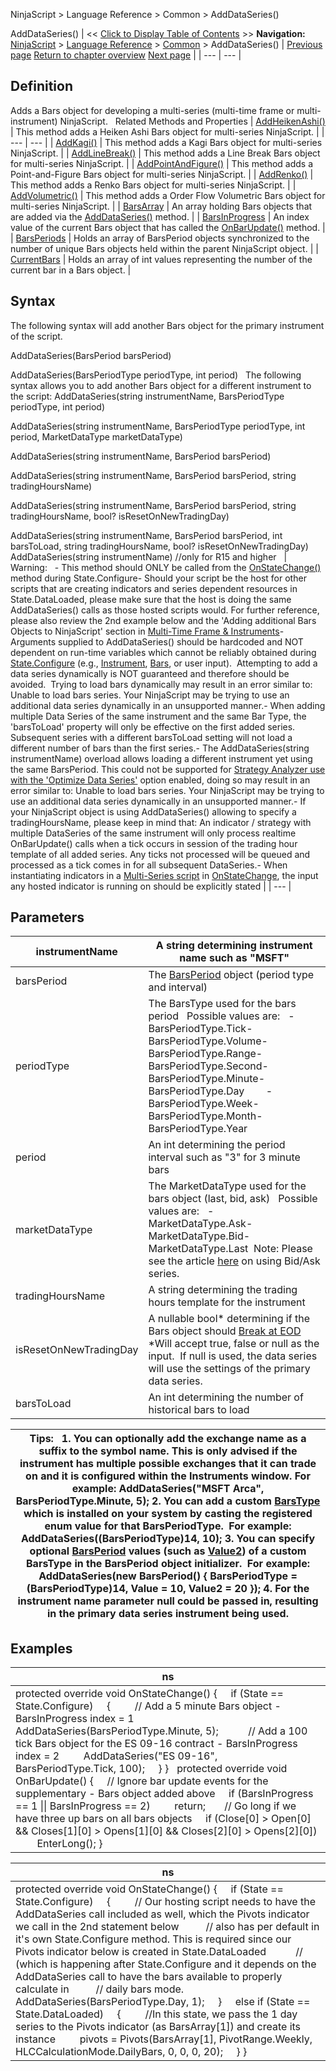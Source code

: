 ﻿
NinjaScript \> Language Reference \> Common \> AddDataSeries()

AddDataSeries()
| \<\< [Click to Display Table of Contents](adddataseries.md) \>\> **Navigation:**     [NinjaScript](ninjascript-1.md) \> [Language Reference](language_reference_wip-1.md) \> [Common](common-1.md) \> AddDataSeries() | [Previous page](common-1.md) [Return to chapter overview](common-1.md) [Next page](addheikenashi-1.md) |
| --- | --- |
## Definition
Adds a Bars object for developing a multi\-series (multi\-time frame or multi\-instrument) NinjaScript. 
 
Related Methods and Properties
| [AddHeikenAshi()](addheikenashi-1.md) | This method adds a Heiken Ashi Bars object for multi\-series NinjaScript. |
| --- | --- |
| [AddKagi()](addkagi-1.md) | This method adds a Kagi Bars object for multi\-series NinjaScript. |
| [AddLineBreak()](addlinebreak-1.md) | This method adds a Line Break Bars object for multi\-series NinjaScript. |
| [AddPointAndFigure()](addpointandfigure-1.md) | This method adds a Point\-and\-Figure Bars object for multi\-series NinjaScript. |
| [AddRenko()](addrenko-1.md) | This method adds a Renko Bars object for multi\-series NinjaScript. |
| [AddVolumetric()](addvolumetric-1.md) | This method adds a Order Flow Volumetric Bars object for multi\-series NinjaScript. |
| [BarsArray](barsarray-1.md) | An array holding Bars objects that are added via the [AddDataSeries()](adddataseries-1.md) method. |
| [BarsInProgress](barsinprogress-1.md) | An index value of the current Bars object that has called the [OnBarUpdate()](onbarupdate-1.md) method. |
| [BarsPeriods](barsperiods-1.md) | Holds an array of BarsPeriod objects synchronized to the number of unique Bars objects held within the parent NinjaScript object. |
| [CurrentBars](currentbars-1.md) | Holds an array of int values representing the number of the current bar in a Bars object. |

## Syntax
The following syntax will add another Bars object for the primary instrument of the script.  

AddDataSeries(BarsPeriod barsPeriod)  

AddDataSeries(BarsPeriodType periodType, int period)
 
The following syntax allows you to add another Bars object for a different instrument to the script:
AddDataSeries(string instrumentName, BarsPeriodType periodType, int period)  

AddDataSeries(string instrumentName, BarsPeriodType periodType, int period, MarketDataType marketDataType)  

AddDataSeries(string instrumentName, BarsPeriod barsPeriod)  

AddDataSeries(string instrumentName, BarsPeriod barsPeriod, string tradingHoursName)  

AddDataSeries(string instrumentName, BarsPeriod barsPeriod, string tradingHoursName, bool? isResetOnNewTradingDay)  

AddDataSeries(string instrumentName, BarsPeriod barsPeriod, int barsToLoad, string tradingHoursName, bool? isResetOnNewTradingDay)
AddDataSeries(string instrumentName) //only for R15 and higher
 
| Warning:   - This method should ONLY be called from the [OnStateChange()](onstatechange-1.md) method during State.Configure- Should your script be the host for other scripts that are creating indicators and series dependent resources in State.DataLoaded, please make sure that the host is doing the same AddDataSeries() calls as those hosted scripts would. For further reference, please also review the 2nd example below and the 'Adding additional Bars Objects to NinjaScript' section in [Multi\-Time Frame \& Instruments](multi-time_frame__instruments-1.md)- Arguments supplied to AddDataSeries() should be hardcoded and NOT dependent on run\-time variables which cannot be reliably obtained during [State.Configure](state-1.md) (e.g., [Instrument](instrument-1.md), [Bars](bars-1.md), or user input).  Attempting to add a data series dynamically is NOT guaranteed and therefore should be avoided.  Trying to load bars dynamically may result in an error similar to: Unable to load bars series. Your NinjaScript may be trying to use an additional data series dynamically in an unsupported manner.- When adding multiple Data Series of the same instrument and the same Bar Type, the 'barsToLoad' property will only be effective on the first added series. Subsequent series with a different barsToLoad setting will not load a different number of bars than the first series.- The AddDataSeries(string instrumentName) overload allows loading a different instrument yet using the same BarsPeriod. This could not be supported for [Strategy Analyzer use with the 'Optimize Data Series'](optimize_a_strategy-1.md) option enabled, doing so may result in an error similar to: Unable to load bars series. Your NinjaScript may be trying to use an additional data series dynamically in an unsupported manner.- If your NinjaScript object is using AddDataSeries() allowing to specify a tradingHoursName, please keep in mind that: An indicator / strategy with multiple DataSeries of the same instrument will only process realtime OnBarUpdate() calls when a tick occurs in session of the trading hour template of all added series. Any ticks not processed will be queued and processed as a tick comes in for all subsequent DataSeries.- When instantiating indicators in a [Multi\-Series script](multi-time_frame__instruments-1.md) in [OnStateChange](onstatechange-1.md), the input any hosted indicator is running on should be explicitly stated |
| --- |

## Parameters
| instrumentName | A string determining instrument name such as "MSFT" |
| --- | --- |
| barsPeriod | The [BarsPeriod](barsperiod-1.md) object (period type and interval) |
| periodType | The BarsType used for the bars period   Possible values are:   - BarsPeriodType.Tick- BarsPeriodType.Volume- BarsPeriodType.Range- BarsPeriodType.Second- BarsPeriodType.Minute- BarsPeriodType.Day        - BarsPeriodType.Week- BarsPeriodType.Month- BarsPeriodType.Year |
| period | An int determining the period interval such as "3" for 3 minute bars |
| marketDataType | The MarketDataType used for the bars object (last, bid, ask)   Possible values are:   - MarketDataType.Ask- MarketDataType.Bid- MarketDataType.Last  Note: Please see the article [here](using_historical_bid_ask_serie-1.md) on using Bid/Ask series. |
| tradingHoursName | A string determining the trading hours template for the instrument |
| isResetOnNewTradingDay | A nullable bool\* determining if the Bars object should [Break at EOD](break_at_eod-1.md)   \*Will accept true, false or null as the input.  If null is used, the data series will use the settings of the primary data series. |
| barsToLoad | An int determining the number of historical bars to load |

| Tips:   1\. You can optionally add the exchange name as a suffix to the symbol name. This is only advised if the instrument has multiple possible exchanges that it can trade on and it is configured within the Instruments window. For example: AddDataSeries("MSFT Arca", BarsPeriodType.Minute, 5); 2\. You can add a custom [BarsType](bars_type-1.md) which is installed on your system by casting the registered enum value for that BarsPeriodType.  For example: AddDataSeries((BarsPeriodType)14, 10);  3\. You can specify optional [BarsPeriod](barsperiod-1.md) values (such as [Value2](optimization_fitness_value-1.md)) of a custom BarsType in the BarsPeriod object initializer.  For example: AddDataSeries(new BarsPeriod() { BarsPeriodType \= (BarsPeriodType)14, Value \= 10, Value2 \= 20 }); 4\. For the instrument name parameter null could be passed in, resulting in the primary data series instrument being used. |
| --- |

## Examples
| ns |
| --- |
| protected override void OnStateChange() {      if (State \=\= State.Configure)      {          // Add a 5 minute Bars object \- BarsInProgress index \= 1           AddDataSeries(BarsPeriodType.Minute, 5);            // Add a 100 tick Bars object for the ES 09\-16 contract \- BarsInProgress index \= 2           AddDataSeries("ES 09\-16", BarsPeriodType.Tick, 100);       } }    protected override void OnBarUpdate()  {       // Ignore bar update events for the supplementary \- Bars object added above       if (BarsInProgress \=\= 1 \|\| BarsInProgress \=\= 2)          return;         // Go long if we have three up bars on all bars objects       if (Close\[0] \> Open\[0] \&\& Closes\[1]\[0] \> Opens\[1]\[0] \&\& Closes\[2]\[0] \> Opens\[2]\[0])           EnterLong(); } |

| ns |
| --- |
| protected override void OnStateChange() {      if (State \=\= State.Configure)      {          // Our hosting script needs to have the AddDataSeries call included as well, which the Pivots indicator we call in the 2nd statement below            // also has per default in it's own State.Configure method. This is required since our Pivots indicator below is created in State.DataLoaded           // (which is happening after State.Configure and it depends on the AddDataSeries call to have the bars available to properly calculate in            // daily bars mode.          AddDataSeries(BarsPeriodType.Day, 1);      }      else if (State \=\= State.DataLoaded)      {          //In this state, we pass the 1 day series to the Pivots indicator (as BarsArray\[1]) and create its instance           pivots \= Pivots(BarsArray\[1], PivotRange.Weekly, HLCCalculationMode.DailyBars, 0, 0, 0, 20);      } } |
